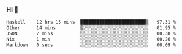 ### Hi 👋

<!--START_SECTION:waka-->

```txt
Haskell    12 hrs 15 mins  ████████████████████████▒   97.31 %
Other      14 mins         ▒░░░░░░░░░░░░░░░░░░░░░░░░   01.95 %
JSON       2 mins          ░░░░░░░░░░░░░░░░░░░░░░░░░   00.38 %
Nix        1 min           ░░░░░░░░░░░░░░░░░░░░░░░░░   00.26 %
Markdown   0 secs          ░░░░░░░░░░░░░░░░░░░░░░░░░   00.09 %
```

<!--END_SECTION:waka-->
